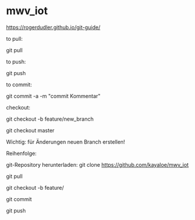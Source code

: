 # mwv_iot

https://rogerdudler.github.io/git-guide/

to pull:

git pull

to push:

git push

to commit:

git commit -a -m "commit Kommentar"

checkout:

git checkout -b feature/new_branch

git checkout master

Wichtig: für Änderungen neuen Branch erstellen!

Reihenfolge:

git-Repository herunterladen: git clone https://github.com/kayaloe/mwv_iot

git pull

git checkout -b feature/<neuer branch name>

git commit 

git push
